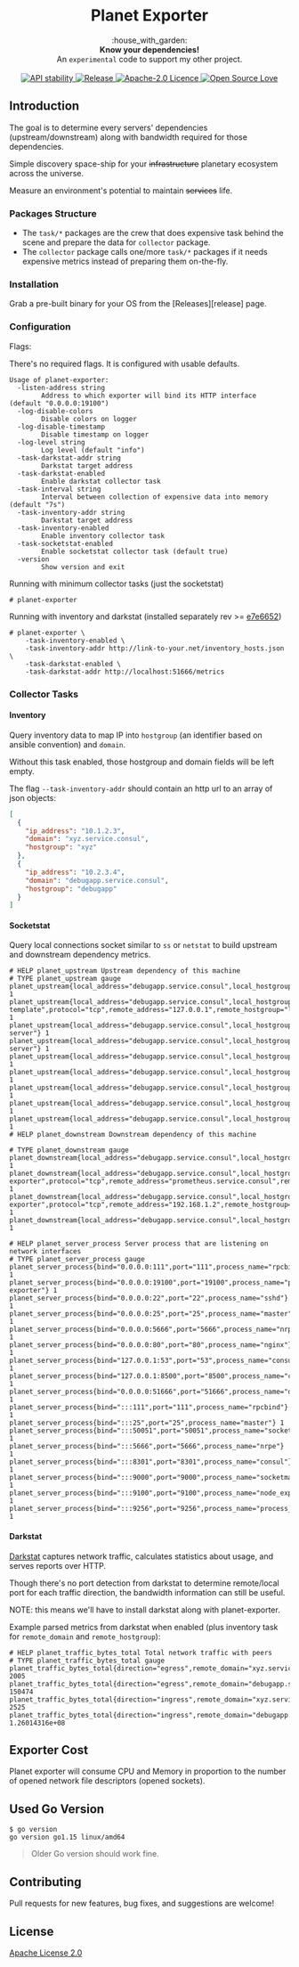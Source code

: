 <h1 align="center">Planet Exporter</h1>

<div align="center">
  :house_with_garden:
</div>
<div align="center">
  <strong>Know your dependencies!</strong>
</div>
<div align="center">
  An <code>experimental</code> code to support my other project.
</div>

<br />

<div align="center">
  <!-- Stability -->
  <a href="https://nodejs.org/api/documentation.html#documentation_stability_index">
    <img src="https://img.shields.io/badge/stability-experimental-orange.svg?style=flat-square"
      alt="API stability" />
  </a>
  <!-- Relese -->
  <a href="https://github.com/williamchanrico/planet-exporter/releases">
    <img src="https://img.shields.io/github/release/williamchanrico/planet-exporter.svg?style=flat-square""
      alt="Release" />
  </a>
  <!-- Apache License -->
  <a href="https://opensource.org/licenses/Apache-2.0"><img
	src="https://img.shields.io/badge/License-Apache%202.0-blue.svg"
	border="0"
	alt="Apache-2.0 Licence"
	title="Apache-2.0 Licence">
  </a>
  <!-- Open Source Love -->
  <a href="#"><img
	src="https://badges.frapsoft.com/os/v1/open-source.svg?v=103"
	border="0"
	alt="Open Source Love"
	title="Open Source Love">
  </a>
</div>

## Introduction

The goal is to determine every servers' dependencies (upstream/downstream) along with bandwidth required for those dependencies.

Simple discovery space-ship for your ~~infrastructure~~ planetary ecosystem across the universe.

Measure an environment's potential to maintain ~~services~~ life.

### Packages Structure

* The `task/*` packages are the crew that does expensive task behind the scene and prepare the data for `collector` package.
* The `collector` package calls one/more `task/*` packages if it needs expensive metrics instead of preparing them on-the-fly.

### Installation

Grab a pre-built binary for your OS from the [Releases][release] page.

### Configuration

Flags:

There's no required flags. It is configured with usable defaults.

```
Usage of planet-exporter:
  -listen-address string
    	Address to which exporter will bind its HTTP interface (default "0.0.0.0:19100")
  -log-disable-colors
    	Disable colors on logger
  -log-disable-timestamp
    	Disable timestamp on logger
  -log-level string
    	Log level (default "info")
  -task-darkstat-addr string
    	Darkstat target address
  -task-darkstat-enabled
    	Enable darkstat collector task
  -task-interval string
    	Interval between collection of expensive data into memory (default "7s")
  -task-inventory-addr string
    	Darkstat target address
  -task-inventory-enabled
    	Enable inventory collector task
  -task-socketstat-enabled
    	Enable socketstat collector task (default true)
  -version
    	Show version and exit
```

Running with minimum collector tasks (just the socketstat)

```
# planet-exporter
```

Running with inventory and darkstat (installed separately rev >= [e7e6652](https://www.unix4lyfe.org/gitweb/darkstat/commit/e7e6652113099e33930ab0f39630bf280e38f769))

```
# planet-exporter \
	-task-inventory-enabled \
	-task-inventory-addr http://link-to-your.net/inventory_hosts.json \
	-task-darkstat-enabled \
	-task-darkstat-addr http://localhost:51666/metrics
```

### Collector Tasks

#### Inventory

Query inventory data to map IP into `hostgroup` (an identifier based on ansible convention) and `domain`.

Without this task enabled, those hostgroup and domain fields will be left empty.

The flag `--task-inventory-addr` should contain an http url to an array of json objects:

```json
[
  {
    "ip_address": "10.1.2.3",
    "domain": "xyz.service.consul",
    "hostgroup": "xyz"
  },
  {
    "ip_address": "10.2.3.4",
    "domain": "debugapp.service.consul",
    "hostgroup": "debugapp"
  }
]
```

#### Socketstat

Query local connections socket similar to `ss` or `netstat` to build upstream and downstream dependency metrics.

```
# HELP planet_upstream Upstream dependency of this machine
# TYPE planet_upstream gauge
planet_upstream{local_address="debugapp.service.consul",local_hostgroup="debugapp",port="80",process_name="debugapp",protocol="tcp",remote_address="xyz.service.consul",remote_hostgroup="xyz"} 1
planet_upstream{local_address="debugapp.service.consul",local_hostgroup="debugapp",port="8500",process_name="consul-template",protocol="tcp",remote_address="127.0.0.1",remote_hostgroup="localhost"} 1
planet_upstream{local_address="debugapp.service.consul",local_hostgroup="debugapp",port="8300",process_name="consul",protocol="tcp",remote_address="10.2.3.3",remote_hostgroup="consul-server"} 1
planet_upstream{local_address="debugapp.service.consul",local_hostgroup="debugapp",port="8300",process_name="consul",protocol="tcp",remote_address="10.2.3.4",remote_hostgroup="consul-server"} 1
planet_upstream{local_address="debugapp.service.consul",local_hostgroup="debugapp",port="3128",process_name="",protocol="tcp",remote_address="100.100.98.18",remote_hostgroup=""} 1
planet_upstream{local_address="debugapp.service.consul",local_hostgroup="debugapp",port="443",process_name="",protocol="tcp",remote_address="35.158.25.125",remote_hostgroup=""} 1
planet_upstream{local_address="debugapp.service.consul",local_hostgroup="debugapp",port="443",process_name="",protocol="tcp",remote_address="52.219.32.222",remote_hostgroup=""} 1
planet_upstream{local_address="debugapp.service.consul",local_hostgroup="debugapp",port="80",process_name="cloudmetrics",protocol="tcp",remote_address="100.100.103.57",remote_hostgroup=""} 1
planet_upstream{local_address="debugapp.service.consul",local_hostgroup="debugapp",port="80",process_name="cloudmetrics",protocol="tcp",remote_address="100.100.30.26",remote_hostgroup=""} 1
# HELP planet_downstream Downstream dependency of this machine

# TYPE planet_downstream gauge
planet_downstream{local_address="debugapp.service.consul",local_hostgroup="debugapp",port="9100",process_name="node_exporter",protocol="tcp",remote_address="prometheus.service.consul",remote_hostgroup="prometheus"} 1
planet_downstream{local_address="debugapp.service.consul",local_hostgroup="debugapp",port="19100",process_name="planet-exporter",protocol="tcp",remote_address="prometheus.service.consul",remote_hostgroup="prometheus"} 1
planet_downstream{local_address="debugapp.service.consul",local_hostgroup="debugapp",port="19100",process_name="planet-exporter",protocol="tcp",remote_address="192.168.1.2",remote_hostgroup=""} 1
planet_downstream{local_address="debugapp.service.consul",local_hostgroup="debugapp",port="22",process_name="sshd",protocol="tcp",remote_address="192.168.1.2",remote_hostgroup=""} 1

# HELP planet_server_process Server process that are listening on network interfaces
# TYPE planet_server_process gauge
planet_server_process{bind="0.0.0.0:111",port="111",process_name="rpcbind"} 1
planet_server_process{bind="0.0.0.0:19100",port="19100",process_name="planet-exporter"} 1
planet_server_process{bind="0.0.0.0:22",port="22",process_name="sshd"} 1
planet_server_process{bind="0.0.0.0:25",port="25",process_name="master"} 1
planet_server_process{bind="0.0.0.0:5666",port="5666",process_name="nrpe"} 1
planet_server_process{bind="0.0.0.0:80",port="80",process_name="nginx"} 1
planet_server_process{bind="127.0.0.1:53",port="53",process_name="consul"} 1
planet_server_process{bind="127.0.0.1:8500",port="8500",process_name="consul"} 1
planet_server_process{bind="0.0.0.0:51666",port="51666",process_name="darkstat"} 1
planet_server_process{bind=":::111",port="111",process_name="rpcbind"} 1
planet_server_process{bind=":::25",port="25",process_name="master"} 1
planet_server_process{bind=":::50051",port="50051",process_name="socketmaster"} 1
planet_server_process{bind=":::5666",port="5666",process_name="nrpe"} 1
planet_server_process{bind=":::8301",port="8301",process_name="consul"} 1
planet_server_process{bind=":::9000",port="9000",process_name="socketmaster"} 1
planet_server_process{bind=":::9100",port="9100",process_name="node_exporter"} 1
planet_server_process{bind=":::9256",port="9256",process_name="process_exporte"} 1
```

#### Darkstat

[Darkstat](https://unix4lyfe.org/darkstat/) captures network traffic, calculates statistics about usage, and serves reports over HTTP.

Though there's no port detection from darkstat to determine remote/local port for each traffic direction, the bandwidth information can still be useful.

NOTE: this means we'll have to install darkstat along with planet-exporter.

Example parsed metrics from darkstat when enabled (plus inventory task for `remote_domain` and `remote_hostgroup`):

```
# HELP planet_traffic_bytes_total Total network traffic with peers
# TYPE planet_traffic_bytes_total gauge
planet_traffic_bytes_total{direction="egress",remote_domain="xyz.service.consul",remote_hostgroup="xyz",remote_ip="10.1.2.3"} 2005
planet_traffic_bytes_total{direction="egress",remote_domain="debugapp.service.consul",remote_hostgroup="debugapp",remote_ip="10.2.3.4"} 150474
planet_traffic_bytes_total{direction="ingress",remote_domain="xyz.service.consul",remote_hostgroup="xyz",remote_ip="10.1.2.3"} 2525
planet_traffic_bytes_total{direction="ingress",remote_domain="debugapp.service.consul",remote_hostgroup="debugapp",remote_ip="10.2.3.4"} 1.26014316e+08
```

## Exporter Cost

Planet exporter will consume CPU and Memory in proportion to the number
of opened network file descriptors (opened sockets).

## Used Go Version

```
$ go version
go version go1.15 linux/amd64
```

> Older Go version should work fine.

## Contributing

Pull requests for new features, bug fixes, and suggestions are welcome!

## License

[Apache License 2.0](https://github.com/williamchanrico/planet-exporter/blob/master/LICENSE)
